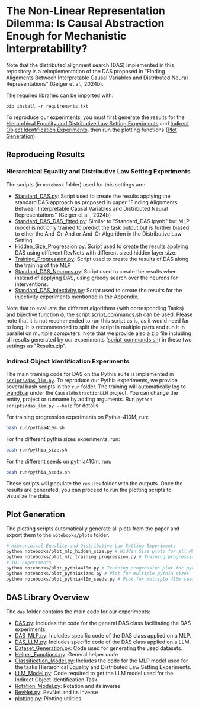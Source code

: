 # The Non-Linear Representation Dilemma: Is Causal Abstraction Enough for Mechanistic Interpretability?

Note that the distributed alignment search (DAS) implemented in this repository is a reimplementation of the DAS proposed in "Finding Alignments Between Interpretable Causal Variables and Distributed Neural Representations" (Geiger et al., 2024b). 

The required libraries can be imported with:
```
pip install -r requirements.txt
```

To reproduce our experiments, you must first generate the results for the [Hierarchical Equality and Distributive Law Setting Experiments](#hierarchical-equality-and-distributive-law-setting-experiments) and [Indirect Object Identification Experiments](#indirect-object-identification-experiments-in-run-scripts-folders), then run the plotting functions ([Plot Generation](#plot-generation)).

## Reproducing Results

### Hierarchical Equality and Distributive Law Setting Experiments 
The scripts (in ``notebook`` folder) used for this settings are:

+ [Standard\_DAS.py](https://github.com/densutter/non-linear-representation-dilemma/blob/main/notebooks/Standard_DAS.py): Script used to create the results applying the standard DAS approach as proposed in paper "Finding Alignments Between Interpretable Causal Variables and Distributed Neural Representations" (Geiger et al., 2024b)
+ [Standard\_DAS\_DAS\_fitted.py](https://github.com/densutter/non-linear-representation-dilemma/blob/main/notebooks/Standard_DAS_DAS_fitted.py): Similar to "Standard\_DAS.ipynb" but MLP model is not only trained to predict the task output but is further biased to ether the And-Or-And or And-Or Algorithm in the Distributive Law Setting.
+ [Hidden\_Size\_Progression.py](https://github.com/densutter/non-linear-representation-dilemma/blob/main/notebook/Hidden_Size_Progression.py): Script used to create the results applying DAS using different RevNets with different sized hidden layer size.
+ [Training\_Progression.py](https://github.com/densutter/non-linear-representation-dilemma/blob/main/notebook/Training_Progression.py): Script used to create the results of DAS along the training of the MLP
+ [Standard\_DAS\_Neurons.py](https://github.com/densutter/non-linear-representation-dilemma/blob/main/notebook/Standard_DAS_Neurons.py): Script used to create the results when instead of applying DAS, using greedy search over the neurons for interventions.
+ [Standard\_DAS\_Injectivity.py](https://github.com/densutter/non-linear-representation-dilemma/blob/main/notebook/Standard_DAS_Injectivity.py): Script used to create the results for the injectivity experiments mentioned in the Appendix.

Note that to evaluate the different algorithms (with corresponding Tasks) and bijective function ϕ, the script  [script\_commands.sh](https://github.com/densutter/non-linear-representation-dilemma/blob/main/notebook/script_commands.sh) can be used. Please note that it is not recommended to run this script as is, as it would need far to long. It is recommended to split the script in multiple parts and run it in parallel on multiple computers. Note that we provide also a zip file including all results generated by our experiments ([script\_commands.sh](https://github.com/densutter/non-linear-representation-dilemma/blob/main/notebook/script_commands.sh)) in these two settings as "Results.zip".




### Indirect Object Identification Experiments 
The main training code for DAS on the Pythia suite is implemented in [`scripts/das_llm.py`](https://github.com/densutter/non-linear-representation-dilemma/blob/main/scripts/das_llm.py). To reproduce our Pythia experiments, we provide several bash scripts in the `run` folder. The training will automatically log to [wandb.ai](https://wandb.ai/) under the ``CausalAbstractionLLM`` project. You can change the entity, project or runname by adding arguments. Run `python scripts/das_llm.py --help` for details.

For training progression experiments on Pythia-410M, run:
```bash
bash run/pythia410m.sh
```

For the different pythia sizes experiments, run:
```bash
bash run/pythia_size.sh
```

For the different seeds on pythia410m, run:
```bash
bash run/pythia_seeds.sh
```

These scripts will populate the ``results`` folder with the outputs. Once the results are generated, you can proceed to run the plotting scripts to visualize the data.

## Plot Generation

The plotting scripts automatically generate all plots from the paper and export them to the ``notebooks/plots`` folder.

```bash
# Hierarchical Equality and Distributive Law Setting Experiments 
python notebooks/plot_mlp_hidden_size.py # Hidden Size plots for all MLP experiments
python notebooks/plot_mlp_training_progression.py # Training progression plot for all MLP experiments
# IOI Experiments
python notebooks/plot_pythia410m.py # Training progression plot for pythia 410m
python notebooks/plot_pythiasizes.py # Plot for multiple pythia sizes
python notebooks/plot_pythia410m_seeds.py # Plot for multiple 410m seeds
```
## DAS Library Overview

The ``das`` folder contains the main code for our experiments: 
+ [DAS.py](https://github.com/densutter/non-linear-representation-dilemma/blob/main/das/DAS.py): Includes the code for the general DAS class facilitating the DAS experiments
+ [DAS_MLP.py](https://github.com/densutter/non-linear-representation-dilemma/blob/main/das/DAS_MLP.py): Includes specific code of the DAS class applied on a MLP.
+ [DAS_LLM.py](https://github.com/densutter/non-linear-representation-dilemma/blob/main/das/DAS_LLM.py): Includes specific code of the DAS class applied on a LLM.
+ [Dataset_Generation.py](https://github.com/densutter/non-linear-representation-dilemma/blob/main/das/Dataset_Generation.py): Code used for generating the used datasets.
+ [Helper_Functions.py](https://github.com/densutter/non-linear-representation-dilemma/blob/main/das/Helper_Functions.py): General helper code
+ [Classification_Model.py](https://github.com/densutter/non-linear-representation-dilemma/blob/main/das/Classification_Model.py): Includes the code for the MLP model used for the tasks Hierarchical Equality and Distributed Law Setting Experiments.
+ [LLM_Model.py](https://github.com/densutter/non-linear-representation-dilemma/blob/main/das/LLM_Model.py): Code required to get the LLM model used for the Indirect Object Identification Task
+ [Rotation_Model.py](https://github.com/densutter/non-linear-representation-dilemma/blob/main/das/Rotation_Model.py): Rotation and its inverse
+ [RevNet.py](https://github.com/densutter/non-linear-representation-dilemma/blob/main/das/RevNet.py): RevNet and its inverse
+ [plotting.py](https://github.com/densutter/non-linear-representation-dilemma/blob/main/das/plotting.py): Plotting utilities.
